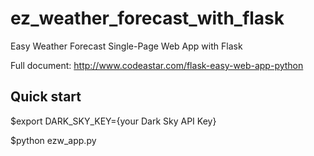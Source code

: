 # ez_weather_forecast_with_flask
Easy Weather Forecast Single-Page Web App with Flask

Full document: 
http://www.codeastar.com/flask-easy-web-app-python

## Quick start
$export DARK_SKY_KEY={your Dark Sky API Key}

$python ezw_app.py  
